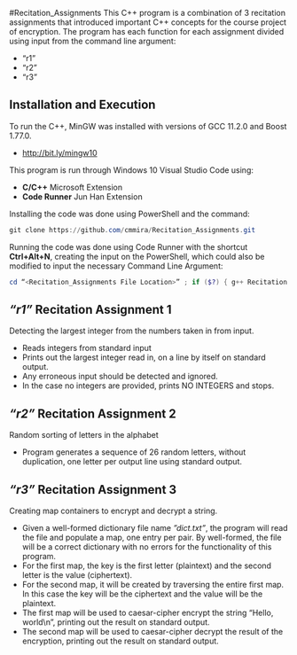 
#Recitation_Assignments
This C++ program is a combination of 3 recitation assignments that introduced important C++ concepts for the course project of encryption. The program has each function for each assignment divided using input from the command line argument:
- “r1”
- “r2”
- “r3”

## Installation and Execution
To run the C++, MinGW was installed with versions of GCC 11.2.0 and Boost 1.77.0.
- http://bit.ly/mingw10

This program is run through Windows 10 Visual Studio Code using:
- __C/C++__ Microsoft Extension
- __Code Runner__ Jun Han Extension

Installing the code was done using PowerShell and the command:
```powershell
git clone https://github.com/cmmira/Recitation_Assignments.git 
```

Running the code was done using Code Runner with the shortcut __Ctrl+Alt+N__, creating the input on the PowerShell, which could also be modified to input the necessary Command Line Argument:
``` powershell
cd “<Recitation_Assignments File Location>” ; if ($?) { g++ Recitation.cpp -o Recitation } ; if ($?) { .\Recitation <Command Line Argument> }
```

## _“r1”_ Recitation Assignment 1
Detecting the largest integer from the numbers taken in from input.
- Reads integers from standard input
- Prints out the largest integer read in, on a line by itself on standard output.
- Any erroneous input should be detected and ignored.
- In the case no integers are provided, prints NO INTEGERS and stops.

## _“r2”_ Recitation Assignment 2
Random sorting of letters in the alphabet
- Program generates a sequence of 26 random letters, without duplication, one letter per output line using standard output.
 
## _“r3”_ Recitation Assignment 3
Creating map containers to encrypt and decrypt a string.
- Given a well-formed dictionary file name _”dict.txt”_, the program will read the file and populate a map, one entry per pair. By well-formed, the file will be a correct dictionary with no errors for the functionality of this program.
- For the first map, the key is the first letter (plaintext) and the second letter is the value (ciphertext).
- For the second map, it will be created by traversing the entire first map. In this case the key will be the ciphertext and the value will be the plaintext.
- The first map will be used to caesar-cipher encrypt the string “Hello, world\n”, printing out the result on standard output.
- The second map will be used to caesar-cipher decrypt the result of the encryption, printing out the result on standard output.

